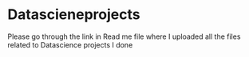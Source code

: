 # Datascieneprojects
Please go through the link in Read me file where I uploaded all the files related to Datascience projects I done
